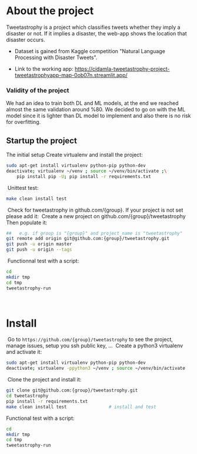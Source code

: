 # About the project
Tweetastrophy is a project which classifies tweets whether they imply a disaster or not. If it implies a disaster, the web-app shows the location that disaster occurs.

- Dataset is gained from Kaggle competition "Natural Language Processing with Disaster Tweets".

- Link to the working app: https://cidamla-tweetastrophy-project-tweetastrophyapp-map-0ob07n.streamlit.app/

### Validity of the project
We had an idea to train both DL and ML models, at the end we reached almost the same validation around %80. We decided to go on with the ML model since it is lighter than DL model to implement and also there is no risk for overfitting.

## Startup the project
The initial setup
Create virtualenv and install the project:
```bash
sudo apt-get install virtualenv python-pip python-dev
deactivate; virtualenv ~/venv ; source ~/venv/bin/activate ;\
    pip install pip -U; pip install -r requirements.txt
```
​
Unittest test:
```bash
make clean install test
```
​
Check for tweetastrophy in github.com/{group}. If your project is not set please add it:
​
Create a new project on github.com/{group}/tweetastrophy
Then populate it:
​
```bash
##   e.g. if group is "{group}" and project_name is "tweetastrophy"
git remote add origin git@github.com:{group}/tweetastrophy.git
git push -u origin master
git push -u origin --tags
```
​
Functionnal test with a script:
​
```bash
cd
mkdir tmp
cd tmp
tweetastrophy-run
```
​
# Install
​
Go to `https://github.com/{group}/tweetastrophy` to see the project, manage issues,
setup you ssh public key, ...
​
Create a python3 virtualenv and activate it:
​
```bash
sudo apt-get install virtualenv python-pip python-dev
deactivate; virtualenv -ppython3 ~/venv ; source ~/venv/bin/activate
```
​
Clone the project and install it:
​
```bash
git clone git@github.com:{group}/tweetastrophy.git
cd tweetastrophy
pip install -r requirements.txt
make clean install test                # install and test
```
Functional test with a script:
​
```bash
cd
mkdir tmp
cd tmp
tweetastrophy-run
```
